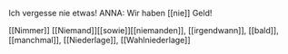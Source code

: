 Ich vergesse nie etwas!
ANNA: Wir haben [[nie]] Geld!  


[[Nimmer]]
[[Niemand]][[sowie]][[niemanden]], [[irgendwann]], [[bald]], [[manchmal]], [[Niederlage]], [[Wahlniederlage]]